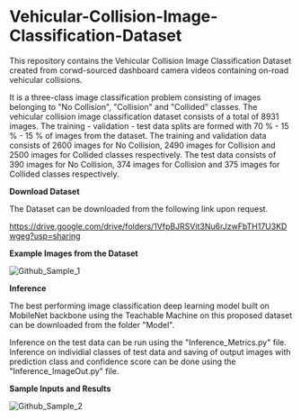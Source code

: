 # Vehicular-Collision-Image-Classification-Dataset
This repository contains the Vehicular Collision Image Classification Dataset created from corwd-sourced dashboard camera videos containing on-road vehicular collisions.

It is a three-class image classification problem consisting of images belonging to "No Collision", "Collision" and "Collided" classes.
The vehicular collision image classification dataset consists of a total of 8931 images.
The training - validation - test data splits are formed with 70 % - 15 % - 15 % of images from the dataset.
The training and validation data consists of 2600 images for No Collision, 2490 images for Collision and 2500 images for Collided classes respectively.
The test data consists of 390 images for No Collision, 374 images for Collision and 375 images for Collided classes respectively.

**Download Dataset**

The Dataset can be downloaded from the following link upon request.

https://drive.google.com/drive/folders/1VfpBJRSVit3Nu6rJzwFbTH17U3KDwgeg?usp=sharing


**Example Images from the Dataset**

![Github_Sample_1](https://github.com/gmadhushan/Vehicular-Collision-Image-Classification-Dataset/assets/62023065/ec2c20ff-94a8-47a7-a4ac-b9d14ed9c0e2)

**Inference**

The best performing image classification deep learning model built on MobileNet backbone using the Teachable Machine on this proposed dataset can be downloaded from the folder "Model".

Inference on the test data can be run using the "Inference_Metrics.py" file.
Inference on individial classes of test data and saving of output images with prediction class and confidence score can be done using the "Inference_ImageOut.py" file.

**Sample Inputs and Results**

![Github_Sample_2](https://github.com/gmadhushan/Vehicular-Collision-Image-Classification-Dataset/assets/62023065/d78c964b-f022-4b9f-84bc-474f3016a6b1)
